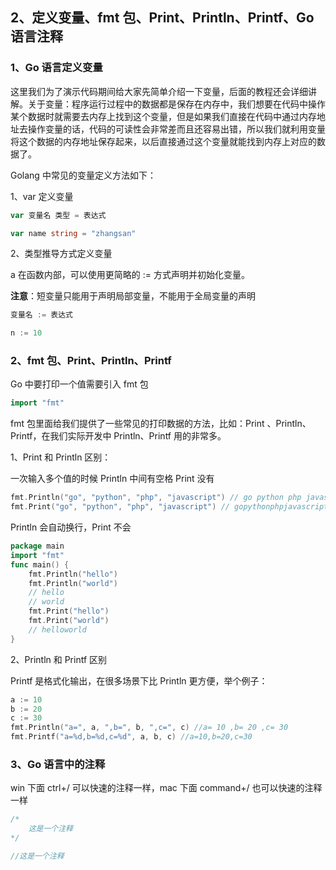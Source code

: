 ## 2、定义变量、fmt 包、Print、Println、Printf、Go 语言注释



### 1、Go 语言定义变量 

这里我们为了演示代码期间给大家先简单介绍一下变量，后面的教程还会详细讲解。关于变量：程序运行过程中的数据都是保存在内存中，我们想要在代码中操作某个数据时就需要去内存上找到这个变量，但是如果我们直接在代码中通过内存地址去操作变量的话，代码的可读性会非常差而且还容易出错，所以我们就利用变量将这个数据的内存地址保存起来，以后直接通过这个变量就能找到内存上对应的数据了。



Golang 中常见的变量定义方法如下： 

1、var 定义变量

```go
var 变量名 类型 = 表达式
```

```go
var name string = "zhangsan"
```



2、类型推导方式定义变量 

a 在函数内部，可以使用更简略的 := 方式声明并初始化变量。 

**注意**：短变量只能用于声明局部变量，不能用于全局变量的声明

```go
变量名 := 表达式
```

```go
n := 10
```



### 2、fmt 包、Print、Println、Printf

Go 中要打印一个值需要引入 fmt 包

```go
import "fmt"
```

fmt 包里面给我们提供了一些常见的打印数据的方法，比如：Print 、Println、Printf，在我们实际开发中 Println、Printf 用的非常多。



1、Print 和 Println 区别：

一次输入多个值的时候 Println 中间有空格 Print 没有

```go
fmt.Println("go", "python", "php", "javascript") // go python php javascript
fmt.Print("go", "python", "php", "javascript") // gopythonphpjavascript
```

Println 会自动换行，Print 不会

```go
package main
import "fmt"
func main() {
    fmt.Println("hello")
    fmt.Println("world")
    // hello
    // world
    fmt.Print("hello")
    fmt.Print("world")
    // helloworld
}
```



2、Println 和 Printf 区别

Printf 是格式化输出，在很多场景下比 Println 更方便，举个例子：

```go
a := 10
b := 20
c := 30
fmt.Println("a=", a, ",b=", b, ",c=", c) //a= 10 ,b= 20 ,c= 30
fmt.Printf("a=%d,b=%d,c=%d", a, b, c) //a=10,b=20,c=30
```



### 3、Go 语言中的注释

win 下面 ctrl+/ 可以快速的注释一样，mac 下面 command+/ 也可以快速的注释一样

```go
/* 
	这是一个注释
*/

//这是一个注释
```


